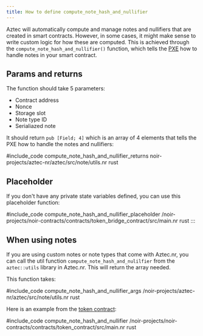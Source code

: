 ```yaml
---
title: How to define compute_note_hash_and_nullifier
---
```


Aztec will automatically compute and manage notes and nullifiers that are created in smart contracts. However, in some cases, it might make sense to write custom logic for how these are computed. This is achieved through the `compute_note_hash_and_nullifier()` function, which tells the [PXE](../../../../learn/concepts/pxe/main.md) how to handle notes in your smart contract.

## Params and returns

The function should take 5 parameters:

* Contract address
* Nonce
* Storage slot
* Note type ID
* Serialiazed note

It should return `pub [Field; 4]` which is an array of 4 elements that tells the PXE how to handle the notes and nullifiers:

#include_code compute_note_hash_and_nullifier_returns noir-projects/aztec-nr/aztec/src/note/utils.nr rust

## Placeholder

If you don't have any private state variables defined, you can use this placeholder function:

#include_code compute_note_hash_and_nullifier_placeholder /noir-projects/noir-contracts/contracts/token_bridge_contract/src/main.nr rust
:::

## When using notes
 
If you are using custom notes or note types that come with Aztec.nr, you can call the util function `compute_note_hash_and_nulilfier` from the `aztec::utils` library in Aztec.nr. This will return the array needed.

This function takes:

#include_code compute_note_hash_and_nullifier_args /noir-projects/aztec-nr/aztec/src/note/utils.nr rust

Here is an example from the [token contract](../../../tutorials/writing_token_contract.md):

#include_code compute_note_hash_and_nullifier /noir-projects/noir-contracts/contracts/token_contract/src/main.nr rust

